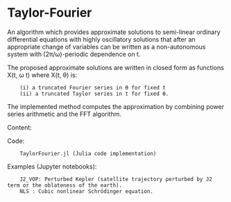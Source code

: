 # Taylor-Fourier
An algorithm which provides approximate solutions to semi-linear ordinary differential equations with highly oscillatory solutions that after an appropriate change of variables can be written as a non-autonomous system with (2π/ω)-periodic dependence on t. 

The proposed approximate solutions are written in closed form as functions X(t, ω t) where X(t, θ) is:

        (i) a truncated Fourier series in θ for fixed t
        (ii) a truncated Taylor series in t for fixed θ.

The implemented method computes the approximation by combining power series arithmetic and the FFT algorithm.

Content:

  Code:

        TaylorFourier.jl (Julia code implementation)

  Examples (Jupyter notebooks):

        J2_VOP: Perturbed Kepler (satellite trajectory perturbed by J2 term or the oblateness of the earth).
        NLS : Cubic nonlinear Schrödinger equation.

